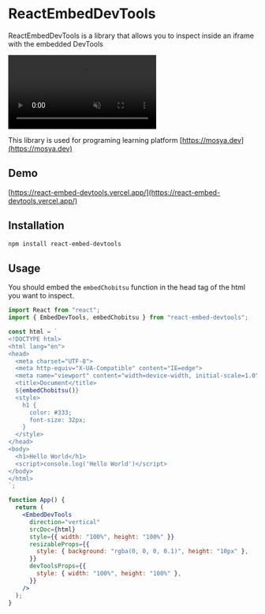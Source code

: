 # ReactEmbedDevTools

ReactEmbedDevTools is a library that allows you to inspect inside an iframe with the embedded DevTools

<div><video controls src="https://github.com/steelydylan/react-embed-devtools/assets/2508691/9da803a2-973f-4514-994b-99094f9511f2" muted="false"></video></div>

This library is used for programing learning platform [https://mosya.dev](https://mosya.dev)

## Demo

[https://react-embed-devtools.vercel.app/](https://react-embed-devtools.vercel.app/)

## Installation

```bash
npm install react-embed-devtools
```

## Usage

You should embed the `embedChobitsu` function in the head tag of the html you want to inspect.

```jsx
import React from "react";
import { EmbedDevTools, embedChobitsu } from "react-embed-devtools";

const html = `
<!DOCTYPE html>
<html lang="en">
<head>
  <meta charset="UTF-8">
  <meta http-equiv="X-UA-Compatible" content="IE=edge">
  <meta name="viewport" content="width=device-width, initial-scale=1.0">
  <title>Document</title>
  ${embedChobitsu()}
  <style>
    h1 {
      color: #333;
      font-size: 32px;
    }
  </style>
</head>
<body>
  <h1>Hello World</h1>
  <script>console.log('Hello World')</script>
</body>
</html>
`;

function App() {
  return (
    <EmbedDevTools
      direction="vertical"
      srcDoc={html}
      style={{ width: "100%", height: "100%" }}
      resizableProps={{
        style: { background: "rgba(0, 0, 0, 0.1)", height: "10px" },
      }}
      devToolsProps={{
        style: { width: "100%", height: "100%" },
      }}
    />
  );
}
```
